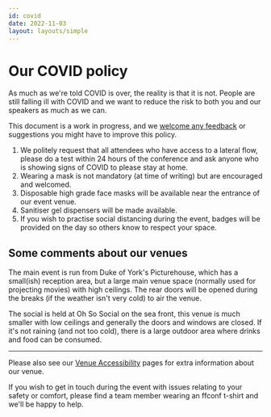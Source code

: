 ```yaml
---
id: covid
date: 2022-11-03
layout: layouts/simple
---
```


# Our COVID policy

As much as we're told COVID is over, the reality is that it is not. People are still falling ill with COVID and we want to reduce the risk to both you and our speakers as much as we can.

This document is a work in progress, and we [welcome any feedback](mailto:events@leftlogic.com?subject=covid%20policy) or suggestions you might have to improve this policy.

1. We politely request that all attendees who have access to a lateral flow, please do a test within 24 hours of the conference and ask anyone who is showing signs of COVID to please stay at home.
2. Wearing a mask is not mandatory (at time of writing) but are encouraged and welcomed.
3. Disposable high grade face masks will be available near the entrance of our event venue.
4. Sanitiser gel dispensers will be made available.
5. If you wish to practise social distancing during the event, badges will be provided on the day so others know to respect your space.

## Some comments about our venues

The main event is run from Duke of York's Picturehouse, which has a small(ish) reception area, but a large main venue space (normally used for projecting movies) with high ceilings. The rear doors will be opened during the breaks (if the weather isn't very cold) to air the venue.

The social is held at Oh So Social on the sea front, this venue is much smaller with low ceilings and generally the doors and windows are closed. If it's not raining (and not too cold), there is a large outdoor area where drinks and food can be consumed.

---

Please also see our [Venue Accessibility](/accessibility/) pages for extra information about our venue.

If you wish to get in touch during the event with issues relating to your safety or comfort, please find a team member wearing an ffconf t-shirt and we'll be happy to help.
